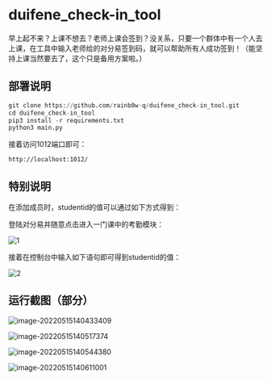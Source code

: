 # duifene_check-in_tool

早上起不来？上课不想去？老师上课会签到？没关系，只要一个群体中有一个人去上课，在工具中输入老师给的对分易签到码，就可以帮助所有人成功签到！（能坚持上课当然要去了，这个只是备用方案啦。）

## 部署说明

```python
git clone https://github.com/rainb0w-q/duifene_check-in_tool.git
cd duifene_check-in_tool
pip3 install -r requirements.txt
python3 main.py
```

接着访问1012端口即可：

```
http://localhost:1012/
```

## 特别说明

在添加成员时，studentid的值可以通过如下方式得到：

登陆对分易并随意点击进入一门课中的考勤模块：

![1](https://github.com/rainb0w-q/duifene_check-in_tool/blob/main/images/1.jpg)

接着在控制台中输入如下语句即可得到studentid的值：

![2](https://github.com/rainb0w-q/duifene_check-in_tool/blob/main/images/2.jpg)

## 运行截图（部分）

![image-20220515140433409](https://github.com/rainb0w-q/duifene_check-in_tool/blob/main/images/3.png)

![image-20220515140517374](https://github.com/rainb0w-q/duifene_check-in_tool/blob/main/images/4.png)

![image-20220515140544380](https://github.com/rainb0w-q/duifene_check-in_tool/blob/main/images/5.png)

![image-20220515140611001](https://github.com/rainb0w-q/duifene_check-in_tool/blob/main/images/6.png)
